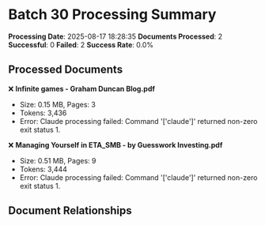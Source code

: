 # Batch 30 Processing Summary

**Processing Date**: 2025-08-17 18:28:35
**Documents Processed**: 2
**Successful**: 0
**Failed**: 2
**Success Rate**: 0.0%

## Processed Documents

❌ **Infinite games - Graham Duncan Blog.pdf**
   - Size: 0.15 MB, Pages: 3
   - Tokens: 3,436
   - Error: Claude processing failed: Command '['claude']' returned non-zero exit status 1.

❌ **Managing Yourself in ETA_SMB - by Guesswork Investing.pdf**
   - Size: 0.51 MB, Pages: 9
   - Tokens: 3,444
   - Error: Claude processing failed: Command '['claude']' returned non-zero exit status 1.

## Document Relationships
